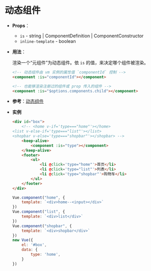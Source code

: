 # 动态组件

- **Props**：

  - `is` - string | ComponentDefinition | ComponentConstructor
  - `inline-template` - boolean

- **用法**：

  渲染一个“元组件”为动态组件。依 `is` 的值，来决定哪个组件被渲染。

  ```html
  <!-- 动态组件由 vm 实例的属性值 `componentId` 控制 -->
  <component :is="componentId"></component>
  
  <!-- 也能够渲染注册过的组件或 prop 传入的组件 -->
  <component :is="$options.components.child"></component>
  ```

- **参考**：[动态组件](https://cn.vuejs.org/v2/guide/components.html#动态组件)

- **实例**

  ```html
  <div id="box">
      <!-- <home v-if='type==="home"'></home>
  <list v-else-if='type==="list"'></list>
  <shopbar v-else='type==="shopbar"'></shopbar> -->
      <keep-alive>
          <component :is="type"></component>
      </keep-alive>
      <footer>
          <ul>
              <li @click='type="home"'>首页</li>
              <li @click='type="list"'>列表</li>
              <li @click='type="shopbar"'>购物车</li>
          </ul>
      </footer>
  </div>
  ```

  ```js
  Vue.component("home", {
      template: `<div>home--<input></div>`
  })
  Vue.component("list", {
      template: `<div>list</div>`
  })
  Vue.component("shopbar", {
      template: `<div>shopbar</div>`
  })
  new Vue({
      el: '#box',
      data: {
          type: 'home',
      }
  })
  ```

  


